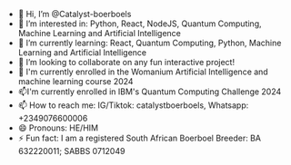 - 👋 Hi, I’m @Catalyst-boerboels
- 👀 I’m interested in: Python, React, NodeJS, Quantum Computing, Machine Learning and Artificial Intelligence
- 🌱 I’m currently learning: React, Quantum Computing, Python, Machine Learning and Artificial Intelligence
- 💞️ I’m looking to collaborate on any fun interactive project!
- 💞️ I'm currently enrolled in the Womanium Artificial Intelligence and machine learning course 2024
-  📫I'm currently enrolled in IBM's Quantum Computing Challenge 2024
- 📫 How to reach me: IG/Tiktok: catalystboerboels, Whatsapp: +2349076600006 
- 😄 Pronouns: HE/HIM
- ⚡ Fun fact: I am a registered South African Boerboel Breeder: BA 632220011; SABBS 0712049

<!---
Catalyst-boerboels/Catalyst-boerboels is a ✨ special ✨ repository because its `README.md` (this file) appears on your GitHub profile.
You can click the Preview link to take a look at your changes.
--->
